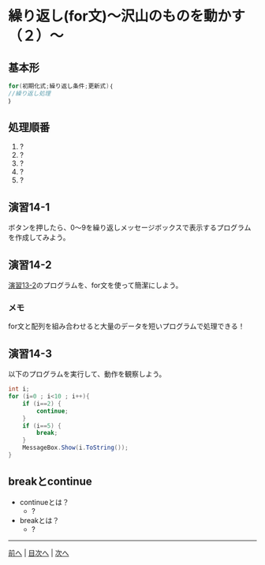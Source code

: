 # 繰り返し(for文)～沢山のものを動かす（２）～

## 基本形

```cs
for(初期化式;繰り返し条件;更新式)｛
//繰り返し処理
｝
```

## 処理順番

1. ?
2. ?
3. ?
4. ?
5. ?

## 演習14-1
ボタンを押したら、0～9を繰り返しメッセージボックスで表示するプログラムを作成してみよう。

## 演習14-2
[演習13-2](13.md#演習13-2)のプログラムを、for文を使って簡潔にしよう。

### メモ
for文と配列を組み合わせると大量のデータを短いプログラムで処理できる！

## 演習14-3
以下のプログラムを実行して、動作を観察しよう。

```cs
int i;
for (i=0 ; i<10 ; i++){
    if (i==2) {
        continue;
    }
    if (i==5) {
        break;
    }
    MessageBox.Show(i.ToString());
}
```

## breakとcontinue

- continueとは？
  - ?
- breakとは？
  - ?


---

[前へ](13.md) | [目次へ](README.md#%E7%9B%AE%E6%AC%A1) | [次へ](15.md)
